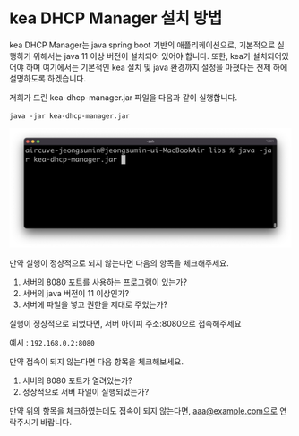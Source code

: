 kea DHCP Manager 설치 방법
============

kea DHCP Manager는 java spring boot 기반의 애플리케이션으로, 
기본적으로 실행하기 위해서는 java 11 이상 버전이 설치되어 있어야 합니다.
또한, kea가 설치되어있어야 하며 여기에서는 기본적인 kea 설치 및 java 환경까지 설정을 마쳤다는 전제 하에 설명하도록 하겠습니다.

저희가 드린 kea-dhcp-manager.jar 파일을 다음과 같이 실행합니다.

`java -jar kea-dhcp-manager.jar`

![alt](https://github.com/neneong/keaDHCPManager/blob/main/source/_static/start-spring-boot.png?raw=true)

만약 실행이 정상적으로 되지 않는다면 다음의 항목을 체크해주세요.

1. 서버의 8080 포트를 사용하는 프로그램이 있는가?
2. 서버의 java 버전이 11 이상인가?
3. 서버에 파일을 넣고 권한을 제대로 주었는가?


실행이 정상적으로 되었다면, 서버 아이피 주소:8080으로 접속해주세요

예시 : 
`192.168.0.2:8080`

만약 접속이 되지 않는다면 다음 항목을 체크해보세요.

1. 서버의 8080 포트가 열려있는가?
2. 정상적으로 서버 파일이 실행되었는가?

만약 위의 항목을 체크하였는데도 접속이 되지 않는다면, aaa@example.com으로 연락주시기 바랍니다.